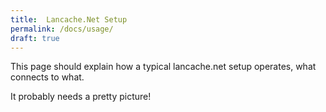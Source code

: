 ```yaml
---
title:  Lancache.Net Setup
permalink: /docs/usage/
draft: true
---
```


This page should explain how a typical lancache.net setup operates, what connects to what.

It probably needs a pretty picture!

